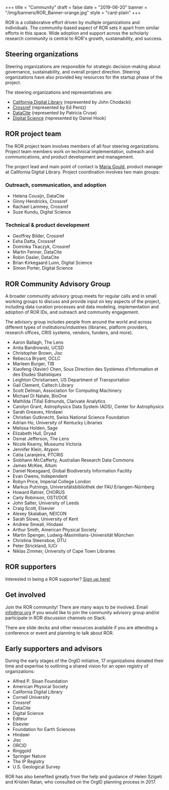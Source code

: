 +++
title = "Community"
draft = false
date = "2019-06-20"
banner = "/img/banners/ROR_Banner-orange.jpg"
style = "card-plain"
+++

ROR is a collaborative effort driven by multiple organizations and individuals. The community-based aspect of ROR sets it apart from similar efforts in this space. Wide adoption and support across the scholarly research community is central to ROR's growth, sustainability, and success.

## Steering organizations

Steering organizations are responsible for strategic decision-making about governance, sustainability, and overall project direction. Steering organizations have also provided key resources for the startup phase of the project.

The steering organizations and representatives are:

-   [California Digital Library](https://www.cdlib.org) (represented by John Chodacki)
-   [Crossref](https://www.crossref.org) (represented by Ed Pentz)
-   [DataCite](https://www.datacite.org) (represented by Patricia Cruse)
-   [Digital Science](https://wwww.digital-science.com) (represented by Daniel Hook)

## ROR project team

The ROR project team involves members of all four steering organizations. Project team members work on technical implementation, outreach and communications, and product development and management.

The project lead and main point of contact is [Maria Gould](mailto:info@ror.org), product manager at California Digital Library. Project coordination involves two main groups:

### Outreach, communication, and adoption

-   Helena Cousijn, DataCite
-   Ginny Hendricks, Crossref
-   Rachael Lammey, Crossref   
-   Suze Kundu, Digital Science

### Technical & product development

-   Geoffrey Bilder, Crossref
-   Esha Datta, Crossref
-   Dominka Tkaczyk, Crossref
-   Martin Fenner, DataCite
-   Robin Dasler, DataCite
-   Brian Kirkegaard Lunn, Digital Science
-   Simon Porter, Digital Science

## ROR Community Advisory Group

A broader community advisory group meets for regular calls and in small working groups to discuss and provide input on key aspects of the project, including data curation processes and data modeling, implementation and adoption of ROR IDs, and outreach and community engagement.

The advisory group includes people from around the world and across different types of institutions/industries (libraries, platform providers, research offices, CRIS systems, vendors, funders, and more).

-   Aaron Ballagh,	The Lens
-   Anita Bandrowski,	UCSD
-   Christopher Brown,	Jisc
-   Rebecca Bryant,	OCLC
-   Marleen Burger,	TIB
-   Xiaofeng (Xavier) Chen,	Sous Direction des Systèmes d'Information et des Etudes Statistiques
-   Leighton Christiansen,	US Department of Transportation
-   Gail Clement,	Caltech Library
-   Scott Delman,	Association for Computing Machinery
-   Michael Di Natale,	BioOne
-   Mathilda (Tilla) Edmunds,	Clarivate Analytics
-   Carolyn Grant,	Astrophysics Data System (ADS), Center for Astrophysics
-   Sarah Greaves,	Hindawi
-   Christian Gutknecht,	Swiss National Science Foundation
-   Adrian Ho,	University of Kentucky Libraries
-   Melissa Holden,	Sage
-   Elizabeth Hull,	Dryad
-   Osmat Jefferson,	The Lens
-   Nicole Kearny,	Museums Victoria
-   Jennifer Klein,	Atypon
-   Cátia Laranjeira,	PTCRIS
-   Siobhann McCafferty,	Australian Research Data Commons
-   James McKee,	Altum
-   Daniel Noesgaard,	Global Biodiversity Information Facility
-   Evan Owens,	Independent
-   Robyn Price,	Imperial College London
-   Markus Putnings,	Universitätsbibliothek der FAU Erlangen-Nürnberg
-   Howard Ratner,	CHORUS
-   Carly Robinson,	OSTI/DOE
-   John Salter,	University of Leeds
-   Craig Scott,	Elsevier
-   Alexey Skalaban,	NEICON
-   Sarah  Slowe,	University of Kent
-   Andrew Smeall,	Hindawi
-   Arthur Smith,	American Physical Society
-   Martin Spenger,	Ludwig-Maximilians-Universität München
-   Christina Steensboe,	DTU
-   Peter Strickland,	IUCr
-   Niklas Zimmer,	University of Cape Town Libraries

## ROR supporters

Interested in being a ROR supporter? [Sign up here!](https://tinyurl.com/ror-supporters)

## Get involved

Join the ROR community! There are many ways to be involved. Email <info@ror.org> if you would like to join the community advisory group and/or participate in ROR discussion channels on Slack.

There are slide decks and other resources available if you are attending a conference or event and planning to talk about ROR.

## Early supporters and advisors

During the early stages of the OrgID initiative, 17 organizations donated their time and expertise to outlining a shared vision for an open registry of organizations:

-   Alfred P. Sloan Foundation
-   American Physical Society
-   California Digital Library
-   Cornell University
-   Crossref
-   DataCite
-   Digital Science
-   Editeur
-   Elsevier
-   Foundation for Earth Sciences
-   Hindawi
-   Jisc
-   ORCID
-   Ringgold
-   Springer Nature
-   The IP Registry
-   U.S. Geological Survey

ROR has also benefited greatly from the help and guidance of Helen Szigeti and Kristen Ratan, who consulted on the OrgID planning process in 2017.
